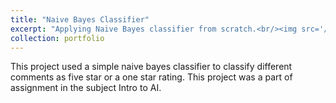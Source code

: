 ```yaml
---
title: "Naive Bayes Classifier"
excerpt: "Applying Naive Bayes classifier from scratch.<br/><img src='/images/lasagna.jpeg'>"
collection: portfolio
---
```

This project used a simple naive bayes classifier to classify different comments as five star or a one star rating. This project was a part of assignment in the subject Intro to AI.